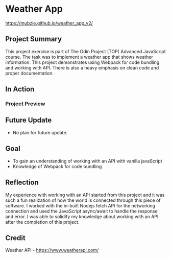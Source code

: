 # Weather App
https://mubzie.github.io/weather_app_v2/

## Project Summary
This project exercise is part of The Odin Project (TOP) Advanced JavaScript course. The task was to implement a weather app that shows weather information. This project demonstrates using Webpack for code bundling and working with API. There is also a heavy emphasis on clean code and proper documentation.

## In Action
### Project Preview

## Future Update
- No plan for future update. 

## Goal
- To gain an understanding of working with an API with vanilla javaScript
- Knowledge of Webpack for code bundling

## Reflection
My experience with working with an API started from this project and it was such a fun realization of how the world is connected through this piece of software. I worked with the in-built Nodejs fetch API for the networking connection and used the JavaScript async/await to handle the response and error. I was able to solidify my knowledge about working with an API after the completion of this project.

## Credit
Weather API - https://www.weatherapi.com/
